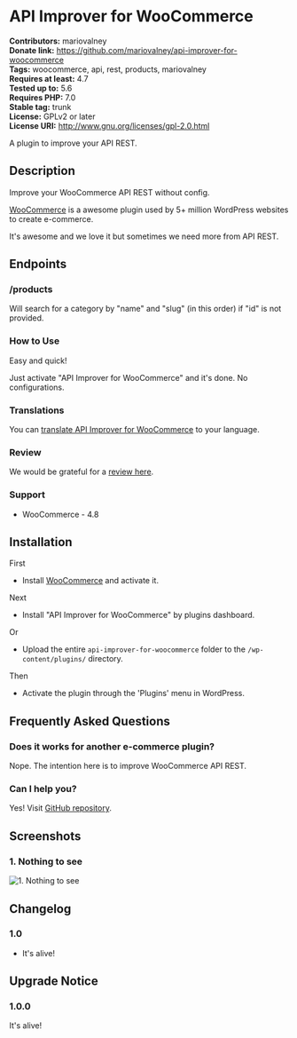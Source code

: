 # API Improver for WooCommerce #
**Contributors:** mariovalney  
**Donate link:** https://github.com/mariovalney/api-improver-for-woocommerce  
**Tags:** woocommerce, api, rest, products, mariovalney  
**Requires at least:** 4.7  
**Tested up to:** 5.6  
**Requires PHP:** 7.0  
**Stable tag:** trunk  
**License:** GPLv2 or later  
**License URI:** http://www.gnu.org/licenses/gpl-2.0.html  

A plugin to improve your API REST.

## Description ##

Improve your WooCommerce API REST without config.

[WooCommerce](https://wordpress.org/plugins/woocommerce/ "Install it first, of course") is a awesome plugin used by 5+ million WordPress websites to create e-commerce.

It's awesome and we love it but sometimes we need more from API REST.

## Endpoints ##

### /products ###

Will search for a category by "name" and "slug" (in this order) if "id" is not provided.

### How to Use ###

Easy and quick!

Just activate "API Improver for WooCommerce" and it's done. No configurations.

### Translations ###

You can [translate API Improver for WooCommerce](https://translate.wordpress.org/projects/wp-plugins/api-improver-for-woocommerce) to your language.

### Review ###

We would be grateful for a [review here](https://wordpress.org/support/plugin/api-improver-for-woocommerce/reviews/).

### Support ###

* WooCommerce - 4.8

## Installation ##

First

* Install [WooCommerce](https://wordpress.org/plugins/woocommerce/) and activate it.

Next

* Install "API Improver for WooCommerce" by plugins dashboard.

Or

* Upload the entire `api-improver-for-woocommerce` folder to the `/wp-content/plugins/` directory.

Then

* Activate the plugin through the 'Plugins' menu in WordPress.

## Frequently Asked Questions ##

### Does it works for another e-commerce plugin? ###

Nope. The intention here is to improve WooCommerce API REST.

### Can I help you? ###

Yes! Visit [GitHub repository](https://github.com/mariovalney/api-improver-for-woocommerce).

## Screenshots ##

### 1. Nothing to see ###
![1. Nothing to see](http://ps.w.org/api-improver-for-woocommerce/assets/screenshot-1.png)


## Changelog ##

### 1.0 ###

* It's alive!

## Upgrade Notice ##

### 1.0.0 ###

It's alive!
